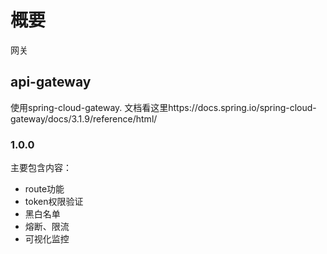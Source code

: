 
# 概要

网关

## api-gateway

使用spring-cloud-gateway. 文档看这里https://docs.spring.io/spring-cloud-gateway/docs/3.1.9/reference/html/

### 1.0.0

主要包含内容：

- route功能
- token权限验证
- 黑白名单
- 熔断、限流
- 可视化监控